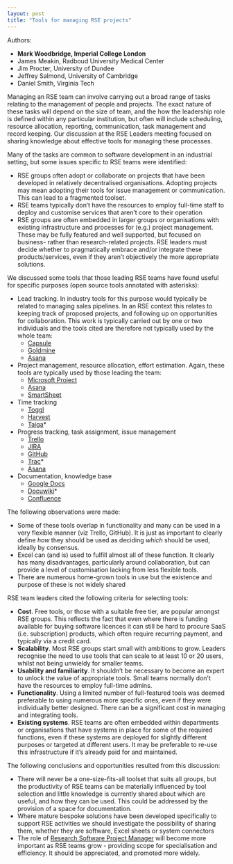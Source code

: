 ```yaml
---
layout: post
title: "Tools for managing RSE projects"
---
```


Authors:
- **Mark Woodbridge, Imperial College London**
- James Meakin, Radboud University Medical Center
- Jim Procter, University of Dundee
- Jeffrey Salmond, University of Cambridge
- Daniel Smith, Virginia Tech

Managing an RSE team can involve carrying out a broad range of tasks relating to the management of people and projects. The exact nature of these tasks will depend on the size of team, and the how the leadership role is defined within any particular institution, but often will include scheduling, resource allocation, reporting, communication, task management and record keeping. Our discussion at the RSE Leaders meeting focused on sharing knowledge about effective tools for managing these processes.

Many of the tasks are common to software development in an industrial setting, but some issues specific to RSE teams were identified:
- RSE groups often adopt or collaborate on projects that have been developed in relatively decentralised organisations. Adopting projects may mean adopting their tools for issue management or communication. This can lead to a fragmented toolset.
- RSE teams typically don’t have the resources to employ full-time staff to deploy and customise services that aren’t core to their operation
- RSE groups are often embedded in larger groups or organisations with existing infrastructure and processes for (e.g.) project management. These may be fully featured and well supported, but focused on business- rather than research-related projects. RSE leaders must decide whether to pragmatically embrace and/or integrate these products/services, even if they aren’t objectively the more appropriate solutions.

We discussed some tools that those leading RSE teams have found useful for specific purposes (open source tools annotated with asterisks):
- Lead tracking. In industry tools for this purpose would typically be related to managing sales pipelines. In an RSE context this relates to keeping track of proposed projects, and following up on opportunities for collaboration. This work is typically carried out by one or two individuals and the tools cited are therefore not typically used by the whole team:
  - [Capsule](https://capsulecrm.com/)
  - [Goldmine](https://www.goldmine.com/)
  - [Asana](https://asana.com/)
- Project management, resource allocation, effort estimation. Again, these tools are typically used by those leading the team:
  - [Microsoft Project](https://products.office.com/en-gb/project/project-and-portfolio-management-software)
  - [Asana](https://asana.com/)
  - [SmartSheet](https://www.smartsheet.com/)
- Time tracking
  - [Toggl](https://toggl.com/)
  - [Harvest](https://www.getharvest.com/)
  - [Taiga](https://taiga.io/)*
- Progress tracking, task assignment, issue management
  - [Trello](https://trello.com/)
  - [JIRA](https://www.atlassian.com/software/jira)
  - [GitHub](https://github.com/)
  - [Trac](https://trac.edgewall.org/)*
  - [Asana](https://asana.com/)
- Documentation, knowledge base
  - [Google Docs](https://docs.google.com/)
  - [Docuwiki](https://www.dokuwiki.org/)*
  - [Confluence](https://www.atlassian.com/software/confluence)

The following observations were made:
- Some of these tools overlap in functionality and many can be used in a very flexible manner (viz Trello, GitHub). It is just as important to clearly define *how* they should be used as deciding *which* should be used, ideally by consensus.
- Excel can (and is) used to fulfill almost all of these function. It clearly has many disadvantages, particularly around collaboration, but can provide a level of customisation lacking from less flexible tools.
- There are numerous home-grown tools in use but the existence and purpose of these is not widely shared

RSE team leaders cited the following criteria for selecting tools:
- **Cost**. Free tools, or those with a suitable free tier, are popular amongst RSE groups. This reflects the fact that even where there is funding available for buying software licences it can still be hard to procure SaaS (i.e. subscription) products, which often require recurring payment, and typically via a credit card.
- **Scalability**. Most RSE groups start small with ambitions to grow. Leaders recognise the need to use tools that can scale to at least 10 or 20 users, whilst not being unwieldy for smaller teams.
- **Usability and familiarity**. It shouldn’t be necessary to become an expert to unlock the value of appropriate tools. Small teams normally don’t have the resources to employ full-time admins.
- **Functionality**. Using a limited number of full-featured tools was deemed preferable to using numerous more specific ones, even if they were individually better designed. There can be a significant cost in managing and integrating tools.
- **Existing systems**. RSE teams are often embedded within departments or organisations that have systems in place for some of the required functions, even if these systems are deployed for slightly different purposes or targeted at different users. It may be preferable to re-use this infrastructure if it’s already paid for and maintained.

The following conclusions and opportunities resulted from this discussion:
- There will never be a one-size-fits-all toolset that suits all groups, but the productivity of RSE teams can be materially influenced by tool selection and little knowledge is currently shared about which are useful, and how they can be used. This could be addressed by the provision of a space for documentation.
- Where mature bespoke solutions have been developed specifically to support RSE activities we should investigate the possibility of sharing them, whether they are software, Excel sheets or system connectors
- The role of [Research Software Project Manager](https://software.ac.uk/blog/2017-12-04-research-software-project-manager) will become more important as RSE teams grow - providing scope for specialisation and efficiency. It should be appreciated, and promoted more widely.
